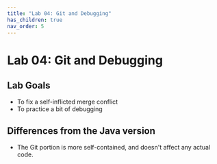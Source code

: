 ```yaml
---
title: "Lab 04: Git and Debugging"
has_children: true
nav_order: 5
---
```



# Lab 04: Git and Debugging

## Lab Goals

 - To fix a self-inflicted merge conflict
 - To practice a bit of debugging


## Differences from the Java version
 - The Git portion is more self-contained, and doesn't affect any actual code.
